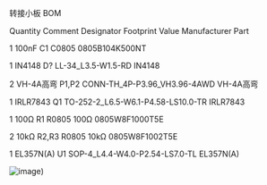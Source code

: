 转接小板 BOM

Quantity	Comment	Designator	Footprint	Value	Manufacturer Part

1	100nF	C1	C0805		0805B104K500NT

1	IN4148	D?	LL-34_L3.5-W1.5-RD		IN4148

2	VH-4A高弯	P1,P2	CONN-TH_4P-P3.96_VH3.96-4AWD		VH-4A高弯

1	IRLR7843	Q1	TO-252-2_L6.5-W6.1-P4.58-LS10.0-TR		IRLR7843

1	100Ω	R1	R0805	100Ω	0805W8F1000T5E

2	10kΩ	R2,R3	R0805	10kΩ	0805W8F1002T5E

1	EL357N(A)	U1	SOP-4_L4.4-W4.0-P2.54-LS7.0-TL		EL357N(A)

![image](https://github.com/windflyfree/trinus/blob/main/pcb/Hot%20bed%20switching%20plate%20wiring%20diagram%20with%20optical%20coupler.png))
